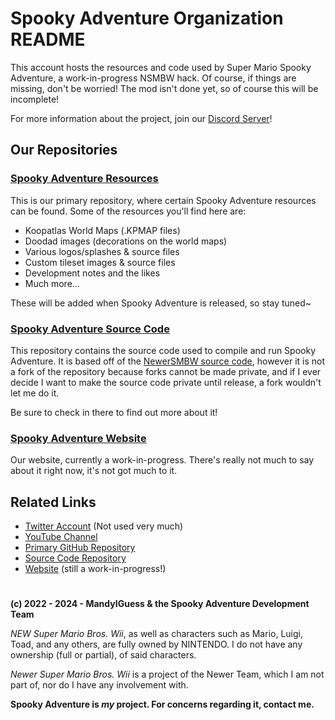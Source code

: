 # Spooky Adventure Organization README
This account hosts the resources and code used by Super Mario Spooky Adventure, a work-in-progress NSMBW hack. Of course,
if things are missing, don't be worried! The mod isn't done yet, so of course this will be incomplete!

For more information about the project, join our [Discord Server][discord]!

## Our Repositories
### [Spooky Adventure Resources][ghRes]
This is our primary repository, where certain Spooky Adventure resources can be found.
Some of the resources you'll find here are:
- Koopatlas World Maps (.KPMAP files)
- Doodad images (decorations on the world maps)
- Various logos/splashes & source files
- Custom tileset images & source files
- Development notes and the likes
- Much more...

These will be added when Spooky Adventure is released, so stay tuned~

### [Spooky Adventure Source Code][ghSRC]
This repository contains the source code used to compile and run Spooky Adventure.
It is based off of the [NewerSMBW source code][newerSRC], however it is not a fork
of the repository because forks cannot be made private, and if I ever decide I want
to make the source code private until release, a fork wouldn't let me do it.

Be sure to check in there to find out more about it!

### [Spooky Adventure Website][ghWebsite]
Our website, currently a work-in-progress. There's really not much to say
about it right now, it's not got much to it.

## Related Links
- [Twitter Account][twitter] (Not used very much)
- [YouTube Channel][yt]
- [Primary GitHub Repository][ghRes]
- [Source Code Repository][ghSRC]
- [Website][website] (still a work-in-progress!)

#

**(c) 2022 - 2024 - MandyIGuess & the Spooky Adventure Development Team**

*NEW Super Mario Bros. Wii*, as well as characters such as Mario, Luigi, Toad, and any others, are fully owned by NINTENDO.
I do not have any ownership (full or partial), of said characters.

*Newer Super Mario Bros. Wii* is a project of the Newer Team, which I am not part of, nor do I have any involvement with.

**Spooky Adventure is *my* project. For concerns regarding it, contact me.**

<!--links-->
[discord]: https://discord.gg/fW5D3b6WQ8
[ghRes]: https://github.com/Spooky-Adventure/Super-Mario-Spooky-Adventure
[ghSRC]: https://github.com/Spooky-Adventure/Spooky-Adventure-Source-Code
[ghWebsite]: https://github.com/Spooky-Adventure/spooky-adventure.github.io
[newer]: https://newerteam.com/wii
[newerSRC]: https://github.com/Newer-Team/NewerSMBW
[setupDol]: https://horizon.miraheze.org/wiki/Dolphin_Emulator#Riivolution_Patches
[setupWii]: https://horizon.miraheze.org/wiki/Installing_and_Playing_Mods
[twitter]: https://twitter.com/SMSpookyAdv
[website]: https://spooky-adventure.github.io/
[yt]: https://www.youtube.com/@supermariospookyadventure
